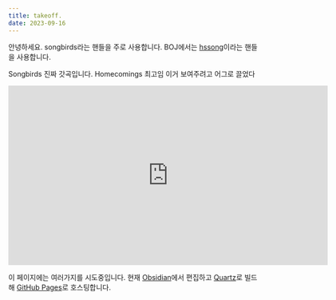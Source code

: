 ```yaml
---
title: takeoff.
date: 2023-09-16
---
```

안녕하세요. songbirds라는 핸들을 주로 사용합니다. BOJ에서는 [hssong](https://solved.ac/profile/hssong)이라는 핸들을 사용합니다.

Songbirds 진짜 갓곡입니다. Homecomings 최고임 이거 보여주려고 어그로 끌었다

<iframe width="640" height="360" src="https://www.youtube.com/embed/f8D9-sa2piI" title="Homecomings - Songbirds（Official Music Video）" frameborder="0" allow="accelerometer; autoplay; clipboard-write; encrypted-media; gyroscope; picture-in-picture; web-share" allowfullscreen></iframe>

이 페이지에는 여러가지를 시도중입니다. 현재 [Obsidian](https://obsidian.md)에서 편집하고 [Quartz](https://quartz.jzhao.xyz)로 빌드해 [GitHub Pages](https://pages.github.com)로 호스팅합니다.
